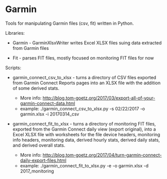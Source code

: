 # Garmin
Tools for manipulating Garmin files (csv, fit) written in Python.

Libraries:
* Garmin - GarminXlsxWriter writes Excel XLSX files suing data extracted from Garmin files

* Fit - parses FIT files, mostly focused on monitoring FIT files for now

Scripts:
* garmin_connect_csv_to_xlsx - turns a directory of CSV files exported from Garmin Connect Reports pages into an XLSX file with the
  addition of some derived stats.
    - More info: http://blog.tom-goetz.org/2017/03/export-all-of-your-garmin-connect-data.html
    - example: ./garmin_connect_csv_to_xlsx.py -s 02/22/2017 -o garmin.xlsx -i 20170314_csv

* garmin_connect_fit_to_xlsx - turns a directory of monitoring FIT files, exported from the Garmin Connect daily view (export original),
  into a Excel XLSX file with worksheets for the file device headers, monitoring info headers, monitoring data, derived hourly stats,
  derived daily stats, and derived overall stats.
    - More info: http://blog.tom-goetz.org/2017/04/turn-garmin-connect-daily-export-files.html
    - example: ./garmin_connect_fit_to_xlsx.py -e -o garmin.xlsx -d 2017_monitoring
  
  

